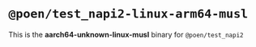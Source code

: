 # `@poen/test_napi2-linux-arm64-musl`

This is the **aarch64-unknown-linux-musl** binary for `@poen/test_napi2`
